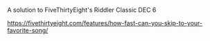A solution to FiveThirtyEight's Riddler Classic DEC 6

https://fivethirtyeight.com/features/how-fast-can-you-skip-to-your-favorite-song/
